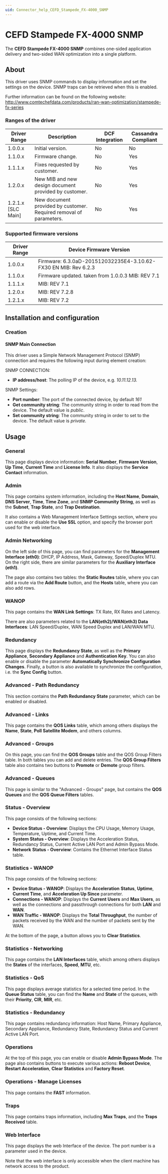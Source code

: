 ```yaml
---
uid: Connector_help_CEFD_Stampede_FX-4000_SNMP
---
```


# CEFD Stampede FX-4000 SNMP

The **CEFD Stampede FX-4000 SNMP** combines one-sided application delivery and two-sided WAN optimization into a single platform.

## About

This driver uses SNMP commands to display information and set the settings on the device. SNMP traps can be retrieved when this is enabled.

Further information can be found on the following website: <http://www.comtechefdata.com/products/ran-wan-optimization/stampede-fx-series>

### Ranges of the driver

| **Driver Range**     | **Description**                                                    | **DCF Integration** | **Cassandra Compliant** |
|----------------------|--------------------------------------------------------------------|---------------------|-------------------------|
| 1.0.0.x              | Initial version.                                                   | No                  | No                      |
| 1.1.0.x              | Firmware change.                                                   | No                  | Yes                     |
| 1.1.1.x              | Fixes requested by customer.                                       | No                  | Yes                     |
| 1.2.0.x              | New MIB and new design document provided by customer.              | No                  | Yes                     |
| 1.2.1.x \[SLC Main\] | New document provided by customer. Required removal of parameters. | No                  | Yes                     |

### Supported firmware versions

| **Driver Range** | **Device Firmware Version**                                     |
|------------------|-----------------------------------------------------------------|
| 1.0.0.x          | Firmware: 6.3.0aD-201512032235E4-3.10.62-FX30 EN MIB: Rev 6.2.3 |
| 1.1.0.x          | Firmware updated. taken from 1.0.0.3 MIB: REV 7.1               |
| 1.1.1.x          | MIB: REV 7.1                                                    |
| 1.2.0.x          | MIB: REV 7.2.8                                                  |
| 1.2.1.x          | MIB: REV 7.2                                                    |

## Installation and configuration

### Creation

#### SNMP Main Connection

This driver uses a Simple Network Management Protocol (SNMP) connection and requires the following input during element creation:

SNMP CONNECTION:

- **IP address/host**: The polling IP of the device, e.g. *10.11.12.13.*

SNMP Settings:

- **Port number**: The port of the connected device, by default *161*
- **Get community string**: The community string in order to read from the device. The default value is *public*.
- **Set community string**: The community string in order to set to the device. The default value is *private.*

## Usage

### General

This page displays device information: **Serial Number**, **Firmware Version**, **Up Time**, **Current Time** and **License Info**. It also displays the **Service Contact** information.

### Admin

This page contains system information, including the **Host Name**, **Domain**, **DNS Server**, **Time**, **Time Zone**, and **SNMP** **Community String**, as well as the **Subnet**, **Trap State**, and **Trap Destination**.

It also contains a Web Management Interface Settings section, where you can enable or disable the **Use SSL** option, and specify the browser port used for the web interface.

### Admin Networking

On the left side of this page, you can find parameters for the **Management Interface (eth0)**: DHCP, IP Address, Mask, Gateway, Speed/Duplex MTU. On the right side, there are similar parameters for the **Auxiliary Interface (eth1)**.

The page also contains two tables: the **Static Routes** table, where you can add a route via the **Add Route** button, and the **Hosts** table, where you can also add rows.

### WANOP

This page contains the **WAN Link Settings**: TX Rate, RX Rates and Latency.

There are also parameters related to the **LAN(eth2)/WAN(eth3) Data Interfaces**: LAN Speed/Duplex, WAN Speed Duplex and LAN/WAN MTU.

### Redundancy

This page displays the **Redundancy State**, as well as the **Primary Appliance**, **Secondary Appliance** and **Authentication Key**. You can also enable or disable the parameter **Automatically Synchronize Configuration Changes**. Finally, a button is also available to synchronize the configuration, i.e. the **Sync Config** button.

### Advanced - Path Redundancy

This section contains the **Path Redundancy State** parameter, which can be enabled or disabled.

### Advanced - Links

This page contains the **QOS Links** table, which among others displays the **Name**, **State**, **Poll Satellite Modem**, and others columns.

### Advanced - Groups

On this page, you can find the **QOS Groups** table and the QOS Group Filters table. In both tables you can add and delete entries. The **QOS Group Filters** table also contains two buttons to **Promote** or **Demote** group filters.

### Advanced - Queues

This page is similar to the "Advanced - Groups" page, but contains the **QOS Queues** and the **QOS Queue Filters** tables.

### Status - Overview

This page consists of the following sections:

- **Device Status - Overview**: Displays the CPU Usage, Memory Usage, Temperature, Uptime, and Current Time.
- **System Status - Overview**: Displays the Acceleration Status, Redundancy Status, Current Active LAN Port and Admin Bypass Mode.
- **Network** **Status - Overview**: Contains the Ethernet Interface Status table.

### Statistics - WANOP

This page consists of the following sections:

- **Device Status - WANOP**: Displays the **Acceleration** **Status**, **Uptime**, **Current Time**, and **Acceleration Up Since** parameter.
- **Connections - WANOP**: Displays the **Current** **Users** and **Max Users**, as well as the connections and passthrough connections for both **LAN** and **WAN**.
- **WAN Traffic - WANOP**: Displays the **Total Throughput**, the number of packets received by the WAN and the number of packets sent by the WAN.

At the bottom of the page, a button allows you to **Clear Statistics**.

### Statistics - Networking

This page contains the **LAN Interfaces** table, which among others displays the **States** of the interfaces, **Speed**, **MTU**, etc.

### Statistics - QoS

This page displays average statistics for a selected time period. In the **Queue Status** table, you can find the **Name** and **State** of the queues, with their **Priority**, **CIR**, **MIR**, etc.

### Statistics - Redundancy

This page contains redundancy information: Host Name, Primary Appliance, Secondary Appliance, Redundancy State, Redundancy Status and Current Active LAN Port.

### Operations

At the top of this page, you can enable or disable **Admin Bypass Mode**. The page also contains buttons to execute various actions: **Reboot Device**, **Restart Acceleration**, **Clear Statistics** and **Factory Reset**.

### Operations - Manage Licenses

This page contains the **FAST** information.

### Traps

This page contains traps information, including **Max Traps**, and the **Traps Received** table.

### Web Interface

This page displays the web Interface of the device. The port number is a parameter used in the device.

Note that the web interface is only accessible when the client machine has network access to the product.
